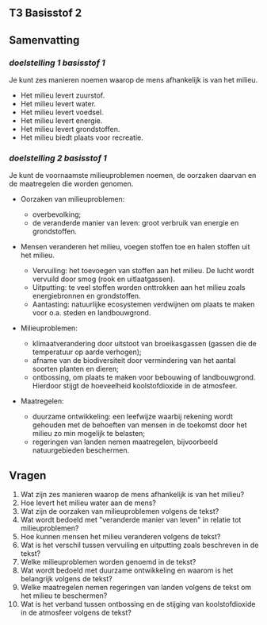 ## T3 Basisstof 2

## Samenvatting
### *doelstelling 1 basisstof 1*

Je kunt zes manieren noemen waarop de mens afhankelijk is van het milieu.

- Het milieu levert zuurstof.
- Het milieu levert water.
- Het milieu levert voedsel.
- Het milieu levert energie.
- Het milieu levert grondstoffen.
- Het milieu biedt plaats voor recreatie.

### *doelstelling 2 basisstof 1*

Je kunt de voornaamste milieuproblemen noemen, de oorzaken daarvan en de maatregelen die worden genomen.

- Oorzaken van milieuproblemen:
  - overbevolking;
  - de veranderde manier van leven: groot verbruik van energie en grondstoffen.

- Mensen veranderen het milieu, voegen stoffen toe en halen stoffen uit het milieu.
  - Vervuiling: het toevoegen van stoffen aan het milieu. De lucht wordt vervuild door smog (rook en uitlaatgassen).
  - Uitputting: te veel stoffen worden onttrokken aan het milieu zoals energiebronnen en grondstoffen.
  - Aantasting: natuurlijke ecosystemen verdwijnen om plaats te maken voor o.a. steden en landbouwgrond.

- Milieuproblemen:
  - klimaatverandering door uitstoot van broeikasgassen (gassen die de temperatuur op aarde verhogen);
  - afname van de biodiversiteit door vermindering van het aantal soorten planten en dieren;
  - ontbossing, om plaats te maken voor bebouwing of landbouwgrond. Hierdoor stijgt de hoeveelheid koolstofdioxide in de atmosfeer.

- Maatregelen:
  - duurzame ontwikkeling: een leefwijze waarbij rekening wordt gehouden met de behoeften van mensen in de toekomst door het milieu zo min mogelijk te belasten;
  - regeringen van landen nemen maatregelen, bijvoorbeeld natuurgebieden beschermen.


## Vragen

1. Wat zijn zes manieren waarop de mens afhankelijk is van het milieu?
2. Hoe levert het milieu water aan de mens?
3. Wat zijn de oorzaken van milieuproblemen volgens de tekst?
4. Wat wordt bedoeld met "veranderde manier van leven" in relatie tot milieuproblemen?
5. Hoe kunnen mensen het milieu veranderen volgens de tekst?
6. Wat is het verschil tussen vervuiling en uitputting zoals beschreven in de tekst?
7. Welke milieuproblemen worden genoemd in de tekst?
8. Wat wordt bedoeld met duurzame ontwikkeling en waarom is het belangrijk volgens de tekst?
9. Welke maatregelen nemen regeringen van landen volgens de tekst om het milieu te beschermen?
10. Wat is het verband tussen ontbossing en de stijging van koolstofdioxide in de atmosfeer volgens de tekst?

<!--
## Antwoorden

1. De zes manieren waarop de mens afhankelijk is van het milieu zijn: 
   - Zuurstof leveren.
   - Water leveren.
   - Voedsel leveren.
   - Energie leveren.
   - Grondstoffen leveren.
   - Plaats bieden voor recreatie.

2. Het milieu levert water door middel van natuurlijke waterbronnen zoals rivieren, meren, oceanen en regen.

3. De oorzaken van milieuproblemen volgens de tekst zijn overbevolking en de veranderde manier van leven, met een groot verbruik van energie en grondstoffen.

4. Met "veranderde manier van leven" wordt bedoeld dat mensen tegenwoordig meer energie en grondstoffen consumeren dan in het verleden, wat bijdraagt aan milieuproblemen.

5. Mensen veranderen het milieu door stoffen toe te voegen en te onttrekken. Dit omvat vervuiling (toevoegen van stoffen aan het milieu), uitputting (te veel stoffen onttrekken aan het milieu) en aantasting (verdwijnen van natuurlijke ecosystemen).

6. Vervuiling verwijst naar het toevoegen van stoffen aan het milieu, terwijl uitputting betekent dat te veel stoffen uit het milieu worden gehaald.

7. De genoemde milieuproblemen zijn: 
   - Klimaatverandering door uitstoot van broeikasgassen.
   - Afname van de biodiversiteit door vermindering van het aantal soorten planten en dieren.
   - Ontbossing, wat leidt tot een stijging van koolstofdioxide in de atmosfeer.

8. Duurzame ontwikkeling verwijst naar een leefwijze waarbij rekening wordt gehouden met de behoeften van toekomstige generaties door het milieu zo min mogelijk te belasten. Het is belangrijk omdat het helpt om de aarde leefbaar te houden voor de komende generaties.

9. Regeringen van landen nemen maatregelen zoals het beschermen van natuurgebieden om het milieu te beschermen.

10. Ontbossing draagt bij aan een stijging van koolstofdioxide in de atmosfeer doordat bomen koolstofdioxide opnemen en vasthouden. Wanneer bomen worden gekapt, komt deze koolstofdioxide vrij in de atmosfeer.
-->